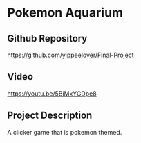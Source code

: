 # Pokemon Aquarium
## Github Repository
https://github.com/yippeelover/Final-Project

## Video
https://youtu.be/5BiMxYGDpe8

## Project Description
A clicker game that is pokemon themed.